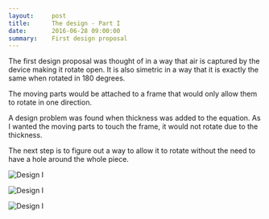 ```yaml
---
layout:     post
title:      The design - Part I
date:       2016-06-28 09:00:00
summary:    First design proposal  
---
```


The first design proposal was thought of in a way that air is captured by the device making it rotate open. It is also simetric in a way
that it is exactly the same when rotated in 180 degrees.

The moving parts would be attached to a frame that would only allow them to rotate in one direction.

A design problem was found when thickness was added to the equation. As I wanted the moving parts to touch the frame, it would not rotate 
due to the thickness.

The next step is to figure out a way to allow it to rotate without the need to have a hole around the whole piece.

![Design I](https://github.com/raeldominiquini/raeldominiquini.github.io/blob/master/images/17_1.jpg?raw=true)

![Design I](https://github.com/raeldominiquini/raeldominiquini.github.io/blob/master/images/20_1.png?raw=true)

![Design I](https://github.com/raeldominiquini/raeldominiquini.github.io/blob/master/images/21_1.png?raw=true)

